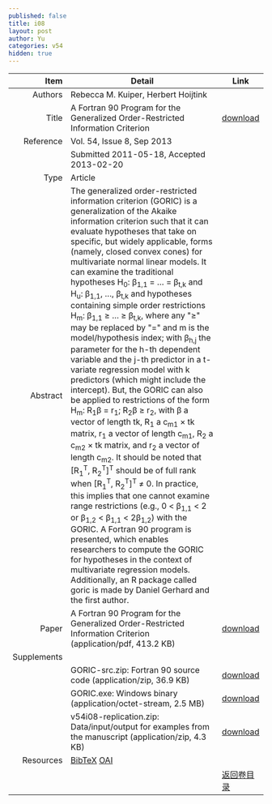 ```yaml
---
published: false
title: i08
layout: post
author: Yu
categories: v54
hidden: true
---
```


| Item | Detail | Link |
|---:|---|---|
| Authors | Rebecca M. Kuiper, Herbert Hoijtink| |
| Title |A Fortran 90 Program for the Generalized Order-Restricted Information Criterion | [download](http://www.jstatsoft.org/v54/i08/paper) |
| Reference |Vol. 54, Issue 8, Sep 2013 | |
| | Submitted 2011-05-18, Accepted 2013-02-20| | 
| Type | Article| |
| Abstract | The generalized order-restricted information criterion (GORIC) is a generalization of the Akaike information criterion such that it can evaluate hypotheses that take on specific, but widely applicable, forms (namely, closed convex cones) for multivariate normal linear models. It can examine the traditional hypotheses H<sub>0</sub>: β<sub>1,1</sub> = … = β<sub>t,k</sub> and H<sub>u</sub>: β<sub>1,1</sub>, …, β<sub>t,k</sub> and hypotheses containing simple order restrictions H<sub>m</sub>: β<sub>1,1</sub> ≥ … ≥ β<sub>t,k</sub>, where any "≥" may be replaced by "=" and m is the model/hypothesis index; with β<sub>h,j</sub> the parameter for the h-th dependent variable and the j-th predictor in a t-variate regression model with k predictors (which might include the intercept). But, the GORIC can also be applied to restrictions of the form H<sub>m</sub>: R<sub>1</sub>β = r<sub>1</sub>; R<sub>2</sub>β ≥ r<sub>2</sub>, with β a vector of length tk, R<sub>1</sub> a c<sub>m1</sub> × tk matrix, r<sub>1</sub> a vector of length c<sub>m1</sub>, R<sub>2</sub> a c<sub>m2</sub> × tk matrix, and r<sub>2</sub>  a vector of length c<sub>m2</sub>. It should be noted that [R<sub>1</sub><sup>T</sup>, R<sub>2</sub><sup>T</sup>]<sup>T</sup> should be of full rank when [R<sub>1</sub><sup>T</sup>, R<sub>2</sub><sup>T</sup>]<sup>T</sup> ≠ 0. In practice, this implies that one cannot examine range restrictions (e.g., 0 &lt; β<sub>1,1</sub> &lt; 2 or β<sub>1,2</sub> &lt; β<sub>1,1</sub> &lt; 2β<sub>1,2</sub>) with the GORIC. A Fortran 90 program is presented, which enables researchers to compute the GORIC for hypotheses in the context of multivariate regression models. Additionally, an R package called goric is made by Daniel Gerhard and the first author.| |
| Paper | A Fortran 90 Program for the Generalized Order-Restricted Information Criterion  (application/pdf, 413.2 KB)| [download](http://www.jstatsoft.org/v54/i08/paper) |
| Supplements | | |
| |GORIC-src.zip: Fortran 90 source code  (application/zip, 36.9 KB)|  [download](http://www.jstatsoft.org/v54/i08/supp/1) |
| |GORIC.exe: Windows binary  (application/octet-stream, 2.5 MB)|  [download](http://www.jstatsoft.org/v54/i08/supp/2) |
| |v54i08-replication.zip: Data/input/output for examples from the manuscript  (application/zip, 4.3 KB)|  [download](http://www.jstatsoft.org/v54/i08/supp/3) |
| Resources | [BibTeX](http://www.jstatsoft.org/v54/i08/bibtex) [OAI](http://www.jstatsoft.org/oai?verb=GetRecord&identifier=oai.jstatsoft/v54/i08&prefix=oai_dc)| |
| |  | [返回卷目录]({{site.baseurl}}/volume/v54.html) |